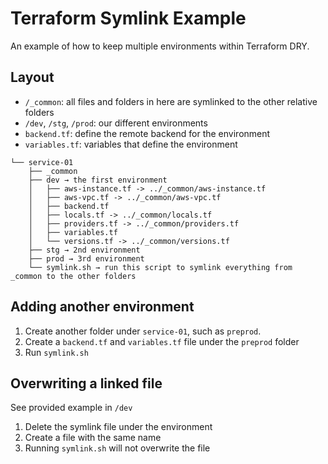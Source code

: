 # Terraform Symlink Example

An example of how to keep multiple environments within Terraform DRY.

## Layout

- `/_common`: all files and folders in here are symlinked to the other relative folders
- `/dev`, `/stg`, `/prod`: our different environments
- `backend.tf`: define the remote backend for the environment
- `variables.tf`: variables that define the environment

```
└── service-01
    ├── _common
    ├── dev → the first environment
    │   ├── aws-instance.tf -> ../_common/aws-instance.tf
    │   ├── aws-vpc.tf -> ../_common/aws-vpc.tf
    │   ├── backend.tf
    │   ├── locals.tf -> ../_common/locals.tf
    │   ├── providers.tf -> ../_common/providers.tf
    │   ├── variables.tf
    │   └── versions.tf -> ../_common/versions.tf
    ├── stg → 2nd environment
    ├── prod → 3rd environment
    └── symlink.sh → run this script to symlink everything from _common to the other folders
```

## Adding another environment

1. Create another folder under `service-01`, such as `preprod`.
1. Create a `backend.tf` and `variables.tf` file under the `preprod` folder
1. Run `symlink.sh`

## Overwriting a linked file

See provided example in `/dev`

1. Delete the symlink file under the environment
1. Create a file with the same name
1. Running `symlink.sh` will not overwrite the file
